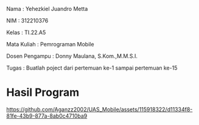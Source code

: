 Nama : Yehezkiel Juandro Metta

NIM : 312210376

Kelas : TI.22.A5

Mata Kuliah : Pemrograman Mobile 

Dosen Pengampu : Donny Maulana, S.Kom.,M.M.S.I.

Tugas : Buatlah poject dari pertemuan ke-1 sampai pertemuan ke-15

# Hasil Program

https://github.com/Aganzz2002/UAS_Mobile/assets/115918322/d11334f8-81fe-43b9-877a-8ab0c4710ba9



